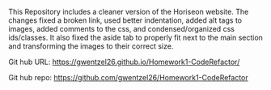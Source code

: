 This Repository includes a cleaner version of the Horiseon website.  The changes fixed a broken link, used better indentation, added alt tags to images, added comments to the css, and condensed/organized css ids/classes.  It also fixed the aside tab to properly fit next to the main section and transforming the images to their correct size.


Git hub URL: https://gwentzel26.github.io/Homework1-CodeRefactor/

Git hub repo: https://github.com/gwentzel26/Homework1-CodeRefactor


